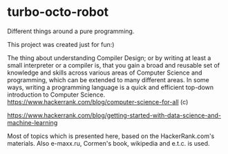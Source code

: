 turbo-octo-robot
================

Different things around a pure programming.

This project was created just for fun:) 


The thing about understanding Compiler Design; or by writing at least a small interpreter or a compiler is, that you gain a broad and reusable set of knowledge and skills across various areas of Computer Science and programming, which can be extended to many different areas. In some ways, writing a programming language is a quick and efficient top-down introduction to Computer Science. https://www.hackerrank.com/blog/computer-science-for-all (c)

https://www.hackerrank.com/blog/getting-started-with-data-science-and-machine-learning

Most of topics which is presented here, based on the HackerRank.com's materials.
Also  e-maxx.ru, Cormen's book, wikipedia and e.t.c. is used.
